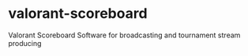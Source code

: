 # valorant-scoreboard
Valorant Scoreboard Software for broadcasting and tournament stream producing

